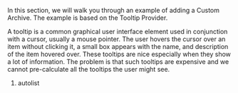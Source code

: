 <properties date="2016-05-10"
SortOrder="4"
/>

In this section, we will walk you through an example of adding a Custom Archive. The example is based on the Tooltip Provider.

A tooltip is a common graphical user interface element used in conjunction with a cursor, usually a mouse pointer. The user hovers the cursor over an item without clicking it, a small box appears with the name, and description of the item hovered over. These tooltips are nice especially when they show a lot of information. The problem is that such tooltips are expensive and we cannot pre-calculate all the tooltips the user might see.

1. autolist
